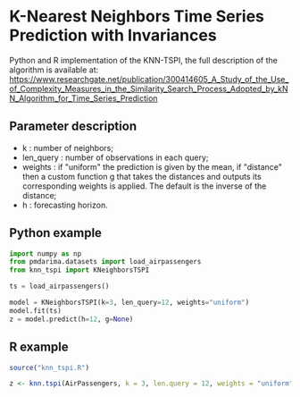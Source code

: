 # K-Nearest Neighbors Time Series Prediction with Invariances

Python and R implementation of the KNN-TSPI, the full description of the algorithm is available at: https://www.researchgate.net/publication/300414605_A_Study_of_the_Use_of_Complexity_Measures_in_the_Similarity_Search_Process_Adopted_by_kNN_Algorithm_for_Time_Series_Prediction

## Parameter description
- k : number of neighbors;
- len_query : number of observations in each query;
- weights : if "uniform" the prediction is given by the mean, if "distance" then a custom function g that takes the distances and outputs its corresponding weights is applied. The default is the inverse of the distance;
- h : forecasting horizon.
 
## Python example

```python
import numpy as np
from pmdarima.datasets import load_airpassengers
from knn_tspi import KNeighborsTSPI

ts = load_airpassengers()

model = KNeighborsTSPI(k=3, len_query=12, weights="uniform")
model.fit(ts)
z = model.predict(h=12, g=None)
```

## R example

```r
source("knn_tspi.R")

z <- knn.tspi(AirPassengers, k = 3, len.query = 12, weights = "uniform", g = NULL, h = 12)
```
